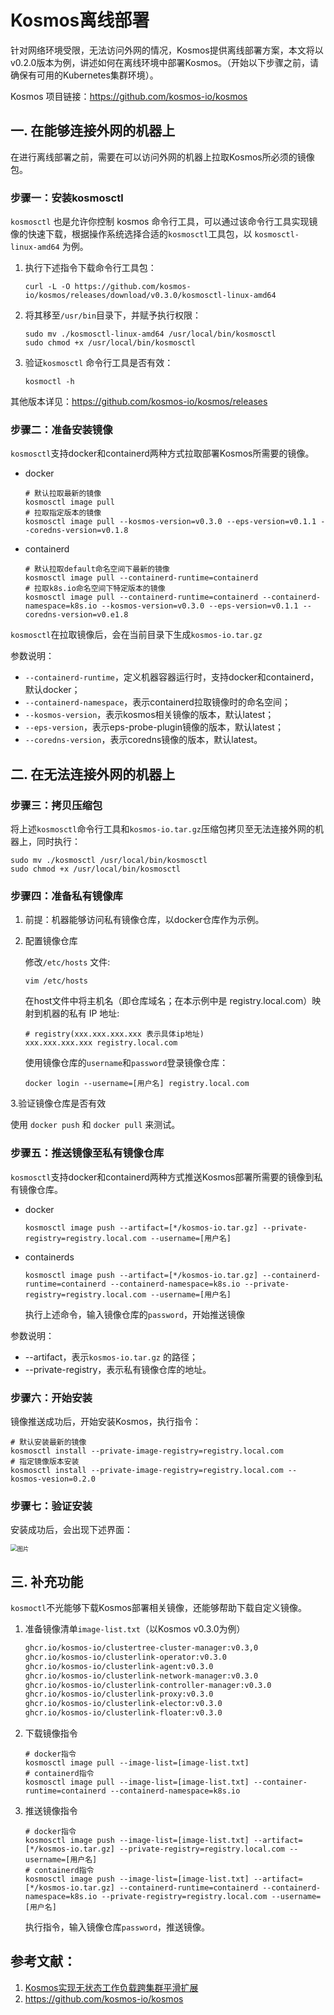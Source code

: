 # Kosmos离线部署
针对网络环境受限，无法访问外网的情况，Kosmos提供离线部署方案，本文将以v0.2.0版本为例，讲述如何在离线环境中部署Kosmos。（开始以下步骤之前，请确保有可用的Kubernetes集群环境）。

Kosmos 项目链接：https://github.com/kosmos-io/kosmos



## 一.  在能够连接外网的机器上

在进行离线部署之前，需要在可以访问外网的机器上拉取Kosmos所必须的镜像包。

### 步骤一：安装kosmosctl

`kosmosctl` 也是允许你控制 kosmos 命令行工具，可以通过该命令行工具实现镜像的快速下载，根据操作系统选择合适的`kosmosctl`工具包，以 `kosmosctl-linux-amd64` 为例。

1. 执行下述指令下载命令行工具包：

   ```shell
   curl -L -O https://github.com/kosmos-io/kosmos/releases/download/v0.3.0/kosmosctl-linux-amd64
   ```

2. 将其移至`/usr/bin`目录下，并赋予执行权限：

   ```shell
   sudo mv ./kosmosctl-linux-amd64 /usr/local/bin/kosmosctl
   sudo chmod +x /usr/local/bin/kosmosctl
   ```

3. 验证`kosmosctl` 命令行工具是否有效：

   ```shell
   kosmoctl -h
   ```

其他版本详见：https://github.com/kosmos-io/kosmos/releases


### **步骤二：准备安装镜像**

`kosmosctl`支持docker和containerd两种方式拉取部署Kosmos所需要的镜像。

- docker

  ```shell
  # 默认拉取最新的镜像
  kosmosctl image pull
  # 拉取指定版本的镜像
  kosmosctl image pull --kosmos-version=v0.3.0 --eps-version=v0.1.1 --coredns-version=v0.1.8
  ```

- containerd

  ```shell
  # 默认拉取default命名空间下最新的镜像
  kosmosctl image pull --containerd-runtime=containerd
  # 拉取k8s.io命名空间下特定版本的镜像
  kosmosctl image pull --containerd-runtime=containerd --containerd-namespace=k8s.io --kosmos-version=v0.3.0 --eps-version=v0.1.1 --coredns-version=v0.e1.8
  ```

`kosmosctl`在拉取镜像后，会在当前目录下生成`kosmos-io.tar.gz`

参数说明：

- `--containerd-runtime`，定义机器容器运行时，支持docker和containerd，默认docker；
- `--containerd-namespace`，表示containerd拉取镜像时的命名空间；
- `--kosmos-version`，表示kosmos相关镜像的版本，默认latest；
- `--eps-version`，表示eps-probe-plugin镜像的版本，默认latest；
- `--coredns-version`，表示coredns镜像的版本，默认latest。



## 二. 在无法连接外网的机器上

### 步骤三：拷贝压缩包

将上述`kosmosctl`命令行工具和`kosmos-io.tar.gz`压缩包拷贝至无法连接外网的机器上，同时执行：

```
sudo mv ./kosmosctl /usr/local/bin/kosmosctl
sudo chmod +x /usr/local/bin/kosmosctl
```

### 步骤四：准备私有镜像库

1. 前提：机器能够访问私有镜像仓库，以docker仓库作为示例。

2. 配置镜像仓库

   修改`/etc/hosts` 文件:

   ```shell
   vim /etc/hosts
   ```

   在host文件中将主机名（即仓库域名；在本示例中是 registry.local.com）映射到机器的私有 IP 地址:

   ```shell
   # registry(xxx.xxx.xxx.xxx 表示具体ip地址)
   xxx.xxx.xxx.xxx registry.local.com
   ```

   使用镜像仓库的`username`和`password`登录镜像仓库：

   ```
   docker login --username=[用户名] registry.local.com
   ```

3.验证镜像仓库是否有效

使用 `docker push` 和 `docker pull` 来测试。



### **步骤五：推送镜像至私有镜像仓库**

`kosmosctl`支持docker和containerd两种方式推送Kosmos部署所需要的镜像到私有镜像仓库。

- docker

  ```shell
  kosmosctl image push --artifact=[*/kosmos-io.tar.gz] --private-registry=registry.local.com --username=[用户名]
  ```

- containerds

  ```shell
  kosmosctl image push --artifact=[*/kosmos-io.tar.gz] --containerd-runtime=containerd --containerd-namespace=k8s.io --private-registry=registry.local.com --username=[用户名]
  ```

  执行上述命令，输入镜像仓库的`password`，开始推送镜像

参数说明：

- --artifact，表示`kosmos-io.tar.gz` 的路径；
- --private-registry，表示私有镜像仓库的地址。



### **步骤六：开始安装**

镜像推送成功后，开始安装Kosmos，执行指令：

```shell
# 默认安装最新的镜像
kosmosctl install --private-image-registry=registry.local.com
# 指定镜像版本安装
kosmosctl install --private-image-registry=registry.local.com --kosmos-vesion=0.2.0
```



### **步骤七：验证安装**

安装成功后，会出现下述界面：

<img src="img/kosmos-installation.png" alt="图片" style="zoom:67%;" />



## **三. 补充功能**

`kosmoctl`不光能够下载Kosmos部署相关镜像，还能够帮助下载自定义镜像。

1. 准备镜像清单`image-list.txt`（以Kosmos v0.3.0为例）

   ```txt
   ghcr.io/kosmos-io/clustertree-cluster-manager:v0.3,0
   ghcr.io/kosmos-io/clusterlink-operator:v0.3.0
   ghcr.io/kosmos-io/clusterlink-agent:v0.3.0
   ghcr.io/kosmos-io/clusterlink-network-manager:v0.3.0
   ghcr.io/kosmos-io/clusterlink-controller-manager:v0.3.0
   ghcr.io/kosmos-io/clusterlink-proxy:v0.3.0
   ghcr.io/kosmos-io/clusterlink-elector:v0.3.0
   ghcr.io/kosmos-io/clusterlink-floater:v0.3.0
   ```

2. 下载镜像指令

   ```shell
   # docker指令
   kosmosctl image pull --image-list=[image-list.txt]
   # containerd指令
   kosmosctl image pull --image-list=[image-list.txt] --container-runtime=containerd --containerd-namespace=k8s.io
   ```

3. 推送镜像指令

   ```shell
   # docker指令
   kosmosctl image push --image-list=[image-list.txt] --artifact=[*/kosmos-io.tar.gz] --private-registry=registry.local.com --username=[用户名]
   # containerd指令
   kosmosctl image push --image-list=[image-list.txt] --artifact=[*/kosmos-io.tar.gz] --containerd-runtime=containerd --containerd-namespace=k8s.io --private-registry=registry.local.com --username=[用户名]
   ```

   执行指令，输入镜像仓库`password`，推送镜像。



## 参考文献：

1. [Kosmos实现无状态工作负载跨集群平滑扩展](https://mp.weixin.qq.com/s/6zZXPP9FKbgWV1JUYv-iVw)
2. https://github.com/kosmos-io/kosmos
